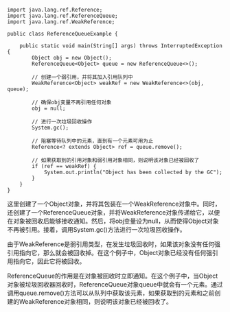 ```
import java.lang.ref.Reference;
import java.lang.ref.ReferenceQueue;
import java.lang.ref.WeakReference;

public class ReferenceQueueExample {

    public static void main(String[] args) throws InterruptedException {
        Object obj = new Object();
        ReferenceQueue<Object> queue = new ReferenceQueue<>();
        
        // 创建一个弱引用，并将其加入引用队列中
        WeakReference<Object> weakRef = new WeakReference<>(obj, queue);
        
        // 确保obj变量不再引用任何对象
        obj = null;
        
        // 进行一次垃圾回收操作
        System.gc();
        
        // 阻塞等待队列中的元素，直到有一个元素可用为止
        Reference<? extends Object> ref = queue.remove();
        
        // 如果获取到的引用对象和弱引用对象相同，则说明该对象已经被回收了
        if (ref == weakRef) {
            System.out.println("Object has been collected by the GC");
        }
    }
}

```

这里创建了一个Object对象，并将其包装在一个WeakReference对象中。同时，还创建了一个ReferenceQueue对象，并将WeakReference对象传递给它，以便在对象被回收后能够接收通知。然后，将obj变量设为null，从而使得Object对象不再被引用。接着，调用System.gc()方法进行一次垃圾回收操作。

由于WeakReference是弱引用类型，在发生垃圾回收时，如果该对象没有任何强引用指向它，那么就会被回收掉。在这个例子中，Object对象已经没有任何强引用指向它，因此它将被回收。

ReferenceQueue的作用是在对象被回收时立即通知。在这个例子中，当Object对象被垃圾回收器回收时，ReferenceQueue对象queue中就会有一个元素。通过调用queue.remove()方法可以从队列中获取该元素，如果获取到的元素和之前创建的WeakReference对象相同，则说明该对象已经被回收了。